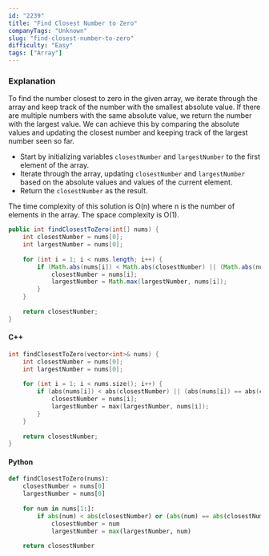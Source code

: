 ```yaml
---
id: "2239"
title: "Find Closest Number to Zero"
companyTags: "Unknown"
slug: "find-closest-number-to-zero"
difficulty: "Easy"
tags: ["Array"]
---
```


### Explanation
To find the number closest to zero in the given array, we iterate through the array and keep track of the number with the smallest absolute value. If there are multiple numbers with the same absolute value, we return the number with the largest value. We can achieve this by comparing the absolute values and updating the closest number and keeping track of the largest number seen so far.

- Start by initializing variables `closestNumber` and `largestNumber` to the first element of the array.
- Iterate through the array, updating `closestNumber` and `largestNumber` based on the absolute values and values of the current element.
- Return the `closestNumber` as the result.

The time complexity of this solution is O(n) where n is the number of elements in the array. The space complexity is O(1).

```java
public int findClosestToZero(int[] nums) {
    int closestNumber = nums[0];
    int largestNumber = nums[0];
    
    for (int i = 1; i < nums.length; i++) {
        if (Math.abs(nums[i]) < Math.abs(closestNumber) || (Math.abs(nums[i]) == Math.abs(closestNumber) && nums[i] > closestNumber)) {
            closestNumber = nums[i];
            largestNumber = Math.max(largestNumber, nums[i]);
        }
    }
    
    return closestNumber;
}
```

#### C++
```cpp
int findClosestToZero(vector<int>& nums) {
    int closestNumber = nums[0];
    int largestNumber = nums[0];
    
    for (int i = 1; i < nums.size(); i++) {
        if (abs(nums[i]) < abs(closestNumber) || (abs(nums[i]) == abs(closestNumber) && nums[i] > closestNumber)) {
            closestNumber = nums[i];
            largestNumber = max(largestNumber, nums[i]);
        }
    }
    
    return closestNumber;
}
```

#### Python
```python
def findClosestToZero(nums):
    closestNumber = nums[0]
    largestNumber = nums[0]
    
    for num in nums[1:]:
        if abs(num) < abs(closestNumber) or (abs(num) == abs(closestNumber) and num > closestNumber):
            closestNumber = num
            largestNumber = max(largestNumber, num)
    
    return closestNumber
```